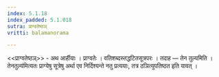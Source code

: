 ```yaml
---
index: 5.1.18
index_padded: 5.1.018
sutra: प्राग्वतेष्ठञ्
vritti: balamanorama

---
```

<<प्राग्वतेष्ठञ्>> - अथ आर्हीयाः । प्राग्वतेः । वतिशब्दस्तद्धटितसूत्रपरः । तदाह — तेन तुल्यमिति ।तेनतुल्य॑मित्यतः प्राग्येषु सूत्रेषु अर्था एव निर्दिश्यन्ते नतु प्रत्ययाः, तत्र ठञित्युपतिष्ठत इति यावत् । 